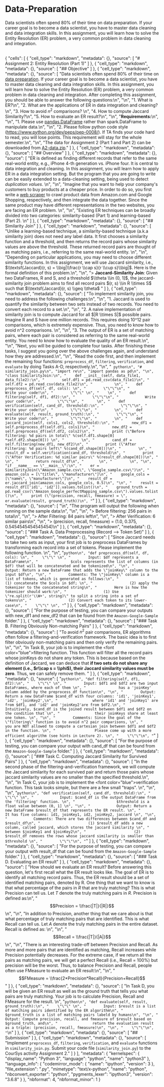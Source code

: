# Data-Preparation
Data scientists often spend 80% of their time on data preparation. If your career goal is to become a data scientist, you have to master data cleaning and data integration skills. In this assignment, you will learn how to solve the Entity Resolution (ER) problem, a very common problem in data cleaning and integration. <br><br>

{
 "cells": [
  {
   "cell_type": "markdown",
   "metadata": {},
   "source": [
    "# Assignment 2: Entity Resolution (Part 1)"
   ]
  },
  {
   "cell_type": "markdown",
   "metadata": {},
   "source": [
    "## Objective"
   ]
  },
  {
   "cell_type": "markdown",
   "metadata": {},
   "source": [
    "Data scientists often spend 80% of their time on [data preparation](https://www.infoworld.com/article/3228245/the-80-20-data-science-dilemma.html). If your career goal is to become a data scientist, you have to master data cleaning and data integration skills. In this assignment, you will learn how to solve the Entity Resolution (ER) problem, a very common problem in data cleaning and integration. After completing this assignment, you should be able to answer the following questions:\n",
    "\n",
    "1. What is ER?\n",
    "2. What are the applications of ER in data integration and cleaning? \n",
    "3. How to avoid $n^2$ comparisons? \n",
    "4. How to compute Jaccard Similarity?\n",
    "5. How to evaluate an ER result?\n",
    "\n",
    "**Requirements:**\n",
    "\n",
    "1. Please use [pandas.DataFrame](http://pandas.pydata.org/pandas-docs/stable/generated/pandas.DataFrame.html) rather than spark.DataFrame to manipulate data.\n",
    "\n",
    "2. Please follow python code style (https://www.python.org/dev/peps/pep-0008/). If TA finds your code hard to read, you will lose points. This requirement will stay for the whole semester.\n",
    "\n",
    "The data for Assignment 2 (Part 1 and Part 2) can be downloaded from [A2-data.zip](A2-data.zip)."
   ]
  },
  {
   "cell_type": "markdown",
   "metadata": {},
   "source": [
    "## Overview"
   ]
  },
  {
   "cell_type": "markdown",
   "metadata": {},
   "source": [
    "ER is defined as finding different records that refer to the same real-world entity, e.g., iPhone 4-th generation vs. iPhone four. It is central to data integration and cleaning. In this assignment, you will learn how to apply ER in a data integration setting. But the program that you are going to write can be easily extended to a data-cleaning setting, being used to detect _duplication values_.   \n",
    "\n",
    "Imagine that you want to help your company's customers to buy products at a cheaper price. In order to do so, you first write a [web scraper](https://nbviewer.jupyter.org/github/sfu-db/bigdata-cmpt733/blob/master/Assignments/A1/A1.ipynb) to crawl product data from Amazon.com and Google Shopping, respectively, and then integrate the data together. Since the same product may have different representations in the two websites, you are facing an ER problem. \n",
    "\n",
    "Existing ER techniques can be broadly divided into two categories: similarity-based (Part 1) and learning-based (Part 2). \n"
   ]
  },
  {
   "cell_type": "markdown",
   "metadata": {},
   "source": [
    "## Similarity Join"
   ]
  },
  {
   "cell_type": "markdown",
   "metadata": {},
   "source": [
    "Unlike a learning-based technique, a similarity-based technique (a.k.a similarity join) does not need any label data. It first chooses a similarity function and a threshold, and then returns the record pairs whose similarity values are above the threshold. These returned record pairs are thought of as matching pairs, i.e., referring to the same real-world entity. \n",
    "\n",
    "Depending on particular applications, you may need to choose different similarity functions. In this assignment, we will use Jaccard similarity, i.e., $\\textsf{Jaccard}(r, s) = \\big|\\frac{r \\cap s}{r \\cup s}\\big|$. Here is the formal definition of this problem.\n",
    "\n",
    "> **Jaccard-Similarity Join**: Given two DataFrames, R and S, and a threshold $\\theta \\in (0, 1]$, the jaccard-similarity join problem aims to find all record pairs $(r, s) \\in R \\times S$ such that $\\textsf{Jaccard}(r, s) \\geq \\theta$  "
   ]
  },
  {
   "cell_type": "markdown",
   "metadata": {},
   "source": [
    "To implement similarity join, you need to address the following challenges:\n",
    "\n",
    "1. Jaccard is used to quantify the similarity between two sets instead of two records. You need to convert each record to a set.\n",
    "\n",
    "2. A naive implementation of similarity join is to compute Jaccard for all $|R \\times S|$ possible pairs. Imagine R and S have one million records. This requires doing 10^12 pair comparisons, which is extremely expensive. Thus, you need to know how to avoid n^2 comparisons. \n",
    "\n",
    "3. The output of ER is a set of matching pairs, where each pair is considered as referring to the same real-world entity. You need to know how to evaluate the quality of an ER result.\n",
    "\n",
    "Next, you will be guided to complete four tasks. After finishing these tasks, I suggest you going over the above challenges again, and understand how they are addressed.\n",
    "\n",
    "Read the code first, and then implement the remaining four functions: `preprocess_df`, `filtering`, `verification`, and `evaluate` by doing Tasks A-D, respectively.\n",
    "\n",
    "``` python\n",
    "# similarity_join.py\n",
    "import re\n",
    "import pandas as pd\n",
    "\n",
    "class SimilarityJoin:\n",
    "    def __init__(self, data_file1, data_file2):\n",
    "        self.df1 = pd.read_csv(data_file1)\n",
    "        self.df2 = pd.read_csv(data_file2)\n",
    "          \n",
    "    def preprocess_df(self, df, cols): \n",
    "        \"\"\"\n",
    "            Write your code!\n",
    "        \"\"\" \n",
    "    \n",
    "    def filtering(self, df1, df2):\n",
    "        \"\"\"\n",
    "            Write your code!\n",
    "        \"\"\"\n",
    "      \n",
    "    def verification(self, cand_df, threshold):\n",
    "        \"\"\"\n",
    "            Write your code!\n",
    "        \"\"\"\n",
    "        \n",
    "    def evaluate(self, result, ground_truth):\n",
    "        \"\"\"\n",
    "            Write your code!\n",
    "        \"\"\"\n",
    "        \n",
    "    def jaccard_join(self, cols1, cols2, threshold):\n",
    "        new_df1 = self.preprocess_df(self.df1, cols1)\n",
    "        new_df2 = self.preprocess_df(self.df2, cols2)\n",
    "        print (\"Before filtering: %d pairs in total\" %(self.df1.shape[0] *self.df2.shape[0])) \n",
    "        \n",
    "        cand_df = self.filtering(new_df1, new_df2)\n",
    "        print (\"After Filtering: %d pairs left\" %(cand_df.shape[0]))\n",
    "        \n",
    "        result_df = self.verification(cand_df, threshold)\n",
    "        print (\"After Verification: %d similar pairs\" %(result_df.shape[0]))\n",
    "        \n",
    "        return result_df\n",
    "       \n",
    "        \n",
    "\n",
    "if __name__ == \"__main__\":\n",
    "    er = SimilarityJoin(\"Amazon_sample.csv\", \"Google_sample.csv\")\n",
    "    amazon_cols = [\"title\", \"manufacturer\"]\n",
    "    google_cols = [\"name\", \"manufacturer\"]\n",
    "    result_df = er.jaccard_join(amazon_cols, google_cols, 0.5)\n",
    "\n",
    "    result = result_df[['id1', 'id2']].values.tolist()\n",
    "    ground_truth = pd.read_csv(\"Amazon_Google_perfectMapping_sample.csv\").values.tolist()\n",
    "    print (\"(precision, recall, fmeasure) = \", er.evaluate(result, ground_truth))\n",
    "```"
   ]
  },
  {
   "cell_type": "markdown",
   "metadata": {},
   "source": [
    "\n",
    "The program will output the following when running on the sample data:\n",
    "\n",
    "\n",
    "> Before filtering: 256 pairs in total\n",
    "\n",
    "> After Filtering: 84 pairs left\n",
    "\n",
    "> After Verification: 6 similar pairs\n",
    "\n",
    "> (precision, recall, fmeasure) =  (1.0, 0.375, 0.5454545454545454)\n"
   ]
  },
  {
   "cell_type": "markdown",
   "metadata": {},
   "source": [
    "### Task A. Data Preprocessing (Record --> Token Set)"
   ]
  },
  {
   "cell_type": "markdown",
   "metadata": {},
   "source": [
    "Since Jaccard needs to take two sets as input, your first job is to preprocess DataFrames by transforming each record into a set of tokens. Please implement the following function.   \n",
    "\n",
    "```python\n",
    "def preprocess_df(self, df, cols): \n",
    "    \"\"\" \n",
    "        Input: $df represents a DataFrame\n",
    "               $cols represents the list of columns (in $df) that will be concatenated and be tokenized\n",
    "\n",
    "        Output: Return a new DataFrame that adds the \"joinKey\" column to the input $df\n",
    "\n",
    "        Comments: The \"joinKey\" column is a list of tokens, which is generated as follows:\n",
    "                 (1) concatenate the $cols in $df; \n",
    "                 (2) apply the tokenizer to the concatenated string\n",
    "        Here is how the tokenizer should work:\n",
    "                 (1) Use \"re.split(r'\\W+', string)\" to split a string into a set of tokens\n",
    "                 (2) Convert each token to its lower-case\n",
    "    \"\"\" \n",
    "```"
   ]
  },
  {
   "cell_type": "markdown",
   "metadata": {},
   "source": [
    "For the purpose of testing, you can compare your outputs with new_df1 and new_df2 that can be found from the `Amazon-Google-Sample` folder."
   ]
  },
  {
   "cell_type": "markdown",
   "metadata": {},
   "source": [
    "### Task B. Filtering Obviously Non-matching Pairs"
   ]
  },
  {
   "cell_type": "markdown",
   "metadata": {},
   "source": [
    "To avoid $n^2$ pair comparisons, ER algorithms often follow a filtering-and-verification framework. The basic idea is to first filter obviously non-matching pairs and then only verify the remaining pairs.  \n",
    "\n",
    "In Task B, your job is to implement the <font color=\"blue\">filtering</font> function. This function will filter all the record pairs whose joinKeys do not share any token. This is because based on the definition of Jaccard, we can deduce that **if two sets do not share any element (i.e., $r\\cap s = \\phi$), their Jaccard similarity values must be zero**. Thus, we can safely remove them. "
   ]
  },
  {
   "cell_type": "markdown",
   "metadata": {},
   "source": [
    "```python\n",
    "def filtering(self, df1, df2):\n",
    "    \"\"\" \n",
    "        Input: $df1 and $df2 are two input DataFrames, where each of them \n",
    "               has a 'joinKey' column added by the preprocess_df function\n",
    "\n",
    "        Output: Return a new DataFrame $cand_df with four columns: 'id1', 'joinKey1', 'id2', 'joinKey2',\n",
    "                where 'id1' and 'joinKey1' are from $df1, and 'id2' and 'joinKey2'are from $df2.\n",
    "                Intuitively, $cand_df is the joined result between $df1 and $df2 on the condition that \n",
    "                their joinKeys share at least one token. \n",
    "\n",
    "        Comments: Since the goal of the \"filtering\" function is to avoid n^2 pair comparisons, \n",
    "                  you are NOT allowed to compute a cartesian join between $df1 and $df2 in the function. \n",
    "                  Please come up with a more efficient algorithm (see hints in Lecture 2). \n",
    "    \"\"\"\n",
    "```"
   ]
  },
  {
   "cell_type": "markdown",
   "metadata": {},
   "source": [
    "For the purpose of testing, you can compare your output with cand_df that can be found from the `Amazon-Google-Sample` folder."
   ]
  },
  {
   "cell_type": "markdown",
   "metadata": {},
   "source": [
    "### Task C. Computing Jaccard Similarity for Survived Pairs"
   ]
  },
  {
   "cell_type": "markdown",
   "metadata": {},
   "source": [
    "In the second phase of the filtering-and-verification framework, we will compute the Jaccard similarity for each survived pair and return those pairs whose jaccard similarity values are no smaller than the specified threshold.\n",
    "\n",
    "In Task C, your job is to implement the <font color=\"blue\">verification</font> function. This task looks simple, but there are a few small \"traps\". \n",
    "\n",
    "\n",
    "```python\n",
    "def verification(self, cand_df, threshold):\n",
    "        \"\"\" \n",
    "            Input: $cand_df is the output DataFrame from the 'filtering' function. \n",
    "                   $threshold is a float value between (0, 1] \n",
    "\n",
    "            Output: Return a new DataFrame $result_df that represents the ER result. \n",
    "                    It has five columns: id1, joinKey1, id2, joinKey2, jaccard \n",
    "\n",
    "            Comments: There are two differences between $cand_df and $result_df\n",
    "                      (1) $result_df adds a new column, called jaccard, which stores the jaccard similarity \n",
    "                          between $joinKey1 and $joinKey2\n",
    "                      (2) $result_df removes the rows whose jaccard similarity is smaller than $threshold \n",
    "        \"\"\"\n",
    "```"
   ]
  },
  {
   "cell_type": "markdown",
   "metadata": {},
   "source": [
    "For the purpose of testing, you can compare your output with result_df that can be found from the `Amazon-Google-Sample` folder."
   ]
  },
  {
   "cell_type": "markdown",
   "metadata": {},
   "source": [
    "### Task D. Evaluating an ER result"
   ]
  },
  {
   "cell_type": "markdown",
   "metadata": {},
   "source": [
    "How should we evaluate an ER result? Before answering this question, let's first recall what the ER result looks like. The goal of ER is to identify all matching record pairs. Thus, the ER result should be a set of identified matching pairs, denoted by R. One thing that we want to know is that what percentage of the pairs in $R$ that are truly matching? This is what Precision can tell us. Let $T$ denote the truly matching pairs in $R$. Precision is defined as:\n",
    "$$Precision = \\frac{|T|}{|R|}$$\n",
    "\n",
    "In addition to Precision, another thing that we care about is that what percentage of truly matching pairs that are identified. This is what Recall can tell us. Let $A$ denote the truly matching pairs in the entire dataset. Recall is defined as: \n",
    "\n",
    "$$Recall = \\frac{|T|}{|A|}$$\n",
    "\n",
    "There is an interesting trade-off between Precision and Recall. As more and more pairs that are identified as matching, Recall increases while Precision potentially decreases. For the extreme case, if we return all the pairs as matching pairs, we will get a perfect Recall (i.e., Recall = 100%) but precision will be the worst. Thus, to balance Precision and Recall, people often use FMeasure to evaluate an ER result:\n",
    "\n",
    "$$FMeasure = \\frac{2*Precision*Recall}{Precision+Recall}$$"
   ]
  },
  {
   "cell_type": "markdown",
   "metadata": {},
   "source": [
    "In Task D, you will be given an ER result as well as the ground truth that tells you what pairs are truly matching. Your job is to calculate Precision, Recall and FMeasure for the result. \n",
    "```python\n",
    "def evaluate(self, result, ground_truth):\n",
    "    \"\"\" \n",
    "        Input: $result is a list of matching pairs identified by the ER algorithm\n",
    "               $ground_truth is a list of matching pairs labeld by humans\n",
    "\n",
    "        Output: Compute precision, recall, and fmeasure of $result based on $ground_truth, and\n",
    "                return the evaluation result as a triple: (precision, recall, fmeasure)\n",
    "\n",
    "    \"\"\"\n",
    "```\n"
   ]
  },
  {
   "cell_type": "markdown",
   "metadata": {},
   "source": [
    "## Submission"
   ]
  },
  {
   "cell_type": "markdown",
   "metadata": {},
   "source": [
    "Implement `preprocess_df`, `filtering`, `verification`, and `evaluate` functions in `similarity_join.py`. Submit your code file (`similarity_join.py`)  to the CourSys activity Assignment 2."
   ]
  }
 ],
 "metadata": {
  "kernelspec": {
   "display_name": "Python 3",
   "language": "python",
   "name": "python3"
  },
  "language_info": {
   "codemirror_mode": {
    "name": "ipython",
    "version": 3
   },
   "file_extension": ".py",
   "mimetype": "text/x-python",
   "name": "python",
   "nbconvert_exporter": "python",
   "pygments_lexer": "ipython3",
   "version": "3.6.8"
  }
 },
 "nbformat": 4,
 "nbformat_minor": 1
}

